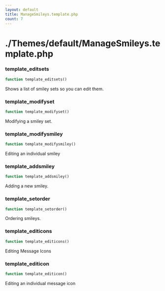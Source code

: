 ```yaml
---
layout: default
title: ManageSmileys.template.php
count: 7
---
```


# ./Themes/default/ManageSmileys.template.php

### template_editsets

```php
function template_editsets()
```
Shows a list of smiley sets so you can edit them.




### template_modifyset

```php
function template_modifyset()
```
Modifying a smiley set.




### template_modifysmiley

```php
function template_modifysmiley()
```
Editing an individual smiley




### template_addsmiley

```php
function template_addsmiley()
```
Adding a new smiley.




### template_setorder

```php
function template_setorder()
```
Ordering smileys.




### template_editicons

```php
function template_editicons()
```
Editing Message Icons




### template_editicon

```php
function template_editicon()
```
Editing an individual message icon




